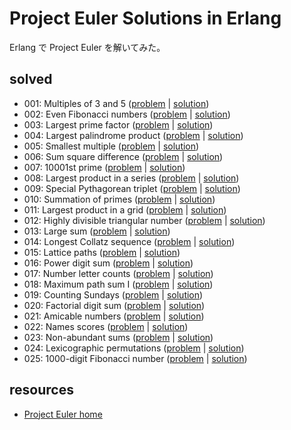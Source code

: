 Project Euler Solutions in Erlang
======================
Erlang で Project Euler を解いてみた。

solved
----------------
- 001: Multiples of 3 and 5 ([problem](https://projecteuler.net/problem=001) | [solution](001/pe001.erl))
- 002: Even Fibonacci numbers ([problem](https://projecteuler.net/problem=002) | [solution](002.hs))
- 003: Largest prime factor ([problem](https://projecteuler.net/problem=003) | [solution](003.hs))
- 004: Largest palindrome product ([problem](https://projecteuler.net/problem=004) | [solution](004.hs))
- 005: Smallest multiple ([problem](https://projecteuler.net/problem=005) | [solution](005.hs))
- 006: Sum square difference ([problem](https://projecteuler.net/problem=006) | [solution](006.hs))
- 007: 10001st prime ([problem](https://projecteuler.net/problem=007) | [solution](007.hs))
- 008: Largest product in a series ([problem](https://projecteuler.net/problem=008) | [solution](008.hs))
- 009: Special Pythagorean triplet ([problem](https://projecteuler.net/problem=009) | [solution](009.hs))
- 010: Summation of primes ([problem](https://projecteuler.net/problem=010) | [solution](010.hs))
- 011: Largest product in a grid ([problem](https://projecteuler.net/problem=011) | [solution](011.hs))
- 012: Highly divisible triangular number ([problem](https://projecteuler.net/problem=012) | [solution](012.hs))
- 013: Large sum ([problem](https://projecteuler.net/problem=013) | [solution](013.hs))
- 014: Longest Collatz sequence ([problem](https://projecteuler.net/problem=014) | [solution](014.hs))
- 015: Lattice paths ([problem](https://projecteuler.net/problem=015) | [solution](015.hs))
- 016: Power digit sum ([problem](https://projecteuler.net/problem=016) | [solution](016.hs))
- 017: Number letter counts ([problem](https://projecteuler.net/problem=017) | [solution](017.hs))
- 018: Maximum path sum I ([problem](https://projecteuler.net/problem=018) | [solution](018.hs))
- 019: Counting Sundays ([problem](https://projecteuler.net/problem=019) | [solution](019.hs))
- 020: Factorial digit sum ([problem](https://projecteuler.net/problem=020) | [solution](020.hs))
- 021: Amicable numbers ([problem](https://projecteuler.net/problem=021) | [solution](021.hs))
- 022: Names scores ([problem](https://projecteuler.net/problem=022) | [solution](022.hs))
- 023: Non-abundant sums ([problem](https://projecteuler.net/problem=023) | [solution](023.hs))
- 024: Lexicographic permutations ([problem](https://projecteuler.net/problem=024) | [solution](024.hs))
- 025: 1000-digit Fibonacci number ([problem](https://projecteuler.net/problem=025) | [solution](025.hs))

resources
--------
- [Project Euler home](https://projecteuler.net/)
